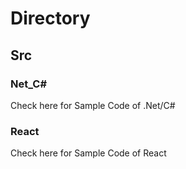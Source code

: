 # Directory
## Src
### Net_C#

Check here for Sample Code of .Net/C#
### React
Check here for Sample Code of React
